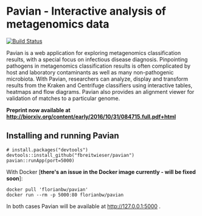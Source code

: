 # Pavian - Interactive analysis of metagenomics data
[![Build Status](https://travis-ci.org/fbreitwieser/pavian.svg?branch=master)](https://travis-ci.org/fbreitwieser/pavian)

Pavian is a web application for exploring metagenomics classification results, with a special focus on infectious disease diagnosis. Pinpointing pathogens in metagenomics classification results is often complicated by host and laboratory contaminants as well as many non-pathogenic microbiota. With Pavian, researchers can analyze, display and transform results from the Kraken and Centrifuge classifiers using
interactive tables, heatmaps and flow diagrams. Pavian also provides an alignment viewer for validation of matches to a particular genome.

**Preprint now available at http://biorxiv.org/content/early/2016/10/31/084715.full.pdf+html**

## Installing and running Pavian

    # install.packages("devtools")
    devtools::install_github("fbreitwieser/pavian")
    pavian::runApp(port=5000)

With Docker [**there's an issue in the Docker image currently - will be fixed soon**]:

    docker pull 'florianbw/pavian'
    docker run --rm -p 5000:80 florianbw/pavian

In both cases Pavian will be available at http://127.0.0.1:5000 .
